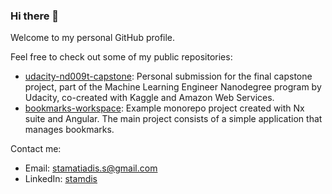 ### Hi there 👋

Welcome to my personal GitHub profile.

Feel free to check out some of my public repositories:

- [udacity-nd009t-capstone](https://github.com/stamdis/udacity-nd009t-capstone): Personal submission for the final capstone project, part of the Machine Learning Engineer Nanodegree program by Udacity, co-created with Kaggle and Amazon Web Services. 
- [bookmarks-workspace](https://github.com/stamdis/bookmarks-workspace): Example monorepo project created with Nx suite and Angular. The main project consists of a simple application that manages bookmarks.

Contact me:

- Email: stamatiadis.s@gmail.com
- LinkedIn: [stamdis](https://www.linkedin.com/in/stamdis/)

<!--
**stamdis/stamdis** is a ✨ _special_ ✨ repository because its `README.md` (this file) appears on your GitHub profile.

Here are some ideas to get you started:

- 🔭 I’m currently working on ...
- 🌱 I’m currently learning ...
- 👯 I’m looking to collaborate on ...
- 🤔 I’m looking for help with ...
- 💬 Ask me about ...
- 📫 How to reach me: ...
- 😄 Pronouns: ...
- ⚡ Fun fact: ...
-->
